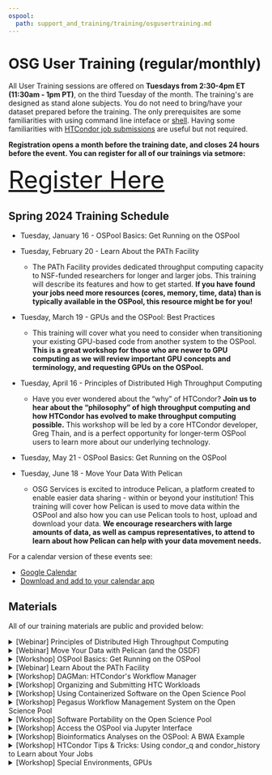```yaml
---
ospool:
  path: support_and_training/training/osgusertraining.md
---
```


OSG User Training (regular/monthly) 
====================================

All User Training sessions are offered on **Tuesdays from 2:30-4pm ET (11:30am - 1pm PT)**, on the third Tuesday of the month. The training's are designed as stand alone subjects. You do not need to bring/have your dataset prepared before the training. The only prerequisites are some familiarities with using command line inteface or [shell](https://swcarpentry.github.io/shell-novice/). Having some familiarities with [HTCondor job submissions](https://portal.osg-htc.org/documentation/htc_workloads/workload_planning/htcondor_job_submission/) are useful but not required.  

**Registration opens a month before the training date, and closes 24 hours before the event. You can register for all of our trainings via setmore:**

<font size="20">[Register Here](https://osgfacilitation.setmore.com/bookclass)</font>

## Spring 2024 Training Schedule

* Tuesday, January 16 - OSPool Basics: Get Running on the OSPool

* Tuesday, February 20 - Learn About the PATh Facility
	* The PATh Facility provides dedicated throughput computing capacity to NSF-funded researchers for longer and larger jobs. This training will describe its features and how to get started. **If you have found your jobs need more resources (cores, memory, time, data) than is typically available in the OSPool, this resource might be for you!**

* Tuesday, March 19 - GPUs and the OSPool: Best Practices
	* This training will cover what you need to consider when transitioning your existing GPU-based code from another system to the OSPool. **This is a great workshop for those who are newer to GPU computing as we will review important GPU concepts and terminology, and requesting GPUs on the OSPool.**

* Tuesday, April 16 - Principles of Distributed High Throughput Computing
	* Have you ever wondered about the “why” of HTCondor? **Join us to hear about the “philosophy” of high throughput computing and how HTCondor has evolved to make throughput computing possible.** This workshop will be led by a core HTCondor developer, Greg Thain, and is a perfect opportunity for longer-term OSPool users to learn more about our underlying technology. 


* Tuesday, May 21 - OSPool Basics: Get Running on the OSPool 

* Tuesday, June 18 - Move Your Data With Pelican
	*  OSG Services is excited to introduce Pelican, a platform created to enable easier data sharing - within or beyond your institution! This training will cover how Pelican is used to move data within the OSPool and also how you can use Pelican tools to host, upload and download your data. **We encourage researchers with large amounts of data, as well as campus representatives, to attend to learn about how Pelican can help with your data movement needs.**


For a calendar version of these events see: 

* [Google Calendar](https://calendar.google.com/calendar/embed?src=c_f786e9455a56e4b1ea7aca0d15c88178fd0e309e92c3cf4767c268ea3e2fc884%40group.calendar.google.com&ctz=America%2FChicago)
* [Download and add to your calendar app](https://calendar.google.com/calendar/ical/c_f786e9455a56e4b1ea7aca0d15c88178fd0e309e92c3cf4767c268ea3e2fc884%40group.calendar.google.com/public/basic.ics)

## Materials

All of our training materials are public and provided below: 


<details>
<summary>[Webinar] Principles of Distributed High Throughput Computing</summary>
<br>
<b>Learning Objectives</b>
<br>
Have you ever wondered about the “why” of HTCondor? <b>Join us to hear about the “philosophy” of high throughput computing and how HTCondor has evolved to make throughput computing possible.</b> This workshop will be led by a core HTCondor developer, Greg Thain, and is a perfect opportunity for longer-term OSPool users to learn more about our underlying technology.
<br>
<br>
<b>Prerequisites/Audience</b>
<br>
There are no prerequisites for this webinar. 	
<br>
<br>
<b>Available Materials</b>
<br>
<ul>
	<li> <a href="https://docs.google.com/presentation/d/1H1rC3aZqAB2GmoAEmwHkkY5ZOWWWpYkbsk5A01mM7GA/edit?usp=drive_link">Presentation Slides</a></li>
	</ul>
<b>Materials Last Updated</b>
<br>
Spring 2024
<br>
</details>


<details>
<summary>[Webinar] Move Your Data with Pelican (and the OSDF)</summary>
<br>
<b>Learning Objectives</b>
<br>
Pelican is a platform created to enable easier data sharing - within or beyond your institution! This training will cover how Pelican is used to move data within the OSPool and also how you can use Pelican tools to host, upload and download your data. This training is relevant for researchers with large amounts of data, as well as campus representatives, to learn about how Pelican can help with your data movement needs.
<br>
<br>
<b>Prerequisites/Audience</b>
<br>
There are no prerequisites for this webinar. 	
<br>
<br>
<b>Available Materials</b>
<br>
<ul>
	<li> <a href="https://docs.google.com/presentation/d/1G9lpiWXErEqsSXxGzKYq9iz-lmoUiNL5K4h9bK9sy8c/edit#slide=id.g10c0fd09133_0_7">Presentation Slides</a></li>
	<li> <a href="https://www.youtube.com/watch?v=KFg5ApsIGN8">Video Recording</a></li>
	</ul>
<b>Materials Last Updated</b>
<br>
Summer 2024
<br>
</details>

<details>
<summary>[Workshop] OSPool Basics: Get Running on the OSPool</summary>
<br> 
<b>Learning Objectives</b>
<br>
Topics covered in this workshop include: 
	<ol>
	<li>An introduction to OSG services and the OSPool</li>	
	<li>Basics of HTCondor job submission</li> 
	<li>Hands-on practice submitting HTCondor jobs</li> 
	</ol>
<b>Prerequisites/Audience</b>
<br>
There are no prerequisites for this workshop. This workshop is designed for new HTCondor and OSPool users. 
<br>
<br>
<b>Available Materials</b>
<br>
	<ul>
	<li> <a href="https://docs.google.com/presentation/d/1z-f81xtk_ZXeJcA1kX60JoScXdGfe-xgsB9g5YemrqI/edit#slide=id.g10662d3fe4f_0_0">Presentation Slides</a> </li>
	<li> <a href="https://www.youtube.com/watch?v=D14eMrkZ2gQ">Video Recording</a></li>
	<li> <a href="https://github.com/OSGConnect/tutorial-wordfreq">Wordcount Frequency Tutorial</a></li>
	<li> <a href="https://github.com/OSGConnect/lesson-intro-ospool">Interactive Lesson</a> </li>	
	</ul>
<b>Materials Last Updated</b>
<br>
Winter 2023
<br>
</details>



<details>
<summary>[Webinar] Learn About the PATh Facility</summary>
<br>
<b>Learning Objectives</b>
<br>
The PATh Facility provides dedicated throughput computing capacity to NSF-funded researchers for longer and larger jobs. This training will describe its features and how to get started. <b>If you have found your jobs need more resources (cores, memory, time, data) than is typically available in the OSPool, this resource might be for you!</b>
<br>
<br>
<b>Prerequisites/Audience</b>
<br>
There are no prerequisites for this webinar. 	
<br>
<br>
<b>Available Materials</b>
<br>
<ul>
	<li> <a href="https://docs.google.com/presentation/d/10Axe-Y1Mh_-fZrRXOjhvaOVTHybbHdW39PXxydb8-Qs/edit#slide=id.g10c0fd09133_0_7">Presentation Slides</a></li>
	</ul>
<b>Materials Last Updated</b>
<br>
Winter 2023
<br>
</details>


<details>
<summary>[Workshop] DAGMan: HTCondor's Workflow Manager</summary>
<br>
<b>Learning Objectives</b>
<br>
Presented by an HTCondor DAGMan developer, this workshop is designed for researchers that would like to learn how to implement DAG workflows and automate workflow management on the OSPool. 
<br>
<br>
<b>Prerequisites/Audience</b>
<br>
A basic understanding of HTCondor job submission and of an HTCondor submit file is highly recommended for this workshop. 
<br>
<br>
<b>Available Materials</b>
<br>
	<ul>
	<li> <a href="https://docs.google.com/presentation/d/1FbTo_18LL03D41v6DYOfOOooNAy06Vzm/edit?usp=drive_web&ouid=114892809919385436869&rtpof=true">Presentation Slides</a></li>
	<li> <a href="https://github.com/OSGConnect/tutorial-dagman-intro">DAGMan Tutorial</a></li>
	</ul>
<b>Materials Last Updated</b>
<br>
Winter 2023
<br>
</details>


<details>
<summary>[Workshop] Organizing and Submitting HTC Workloads</summary>
<br>
<b>Learning Objectives</b>
<br>
This workshop will present useful HTCondor features to help researchers automatically organize their workspaces on High Throughput Computing systems.  
<br>
<br>
<b>Prerequisites/Audience</b>
<br>
There are no prerequisites for this workshop, however, a basic understanding of HTCondor job submission and HTCondor submit files will make it easier to understand the content presented. 
<br>
<br>
<b>Available Materials</b>
<br>
<ul>
	<li> <a href="https://docs.google.com/presentation/d/1auCJfqzc0ZckeTr-QCILaDizsKPsPTli0wTCbluSswY">Presentation Slides</a></li>
	<li> <a href="https://www.youtube.com/watch?v=0JQ8or3lue0&list=PLIeB7asuU4W5FuqFdyqThCf18vTd_1tfu&index=6&ab_channel=OSG">Video Recording</a></li>
	<li> <a href="https://github.com/OSGConnect/tutorial-organizing">Wordcount Frequency Tutorial</a></li>
	</ul>
<b>Materials Last Updated</b>
<br>
Summer 2023
<br>
</details>


<details>
<summary>[Workshop] Using Containerized Software on the Open Science Pool</summary>
<br>
<b>Learning Objectives</b>
<br>
This workshop is designed to introduce software containers such as Docker, Apptainer, and Singularity. Content covered includes how to create a container, use a container, and techniques for troubleshooting containerized software. 
<br>
<br>
<b>Prerequisites/Audience</b>
<br>
There are no prerequisites for this workshop, however, a basic understanding of HTCondor job submission and HTCondor submit files will make it easier to understand the content presented. 
<br>
<br>
<b>Available Materials</b>
<br>
<ul>
	<li> <a href="https://docs.google.com/presentation/d/15jhYzlfzyTaTTEylTW8rD728_GLOSIp5pd6wL3eZBZk/edit?usp=sharing">Presentation Slides</a> </li>
	<li> <a href="https://www.youtube.com/watch?v=vu5EZccxgdo&list=PLIeB7asuU4W5FuqFdyqThCf18vTd_1tfu&index=5&ab_channel=OSG">Video Recording</a></li>
	</ul>
<b>Materials Last Updated</b>
<br>
Fall 2023
<br>
</details>


<details>
<summary>[Workshop] Pegasus Workflow Management System on the Open Science Pool</summary>
<br>
<b>Learning Objectives</b>
<br>
This workshop is designed to introduce Pegasus Workflow Management System, a useful tool for researchers needing to execute a large number of jobs or complex workflows.  
<br>
<br>
<b>Prerequisites/Audience</b>
<br>
There are no prerequisites for this workshop, however, a basic understanding of HTCondor job submission and HTCondor submit files will make it easier to understand the content presented. 
<br>
<br>
<b>Available Materials</b>
<br>
	<ul>
	<li> <a href="https://docs.google.com/presentation/d/1XQjkq8pxbrXvMYU7zDihkgk2bOy4FNXHINWkhmkNqHQ/edit?usp=sharing">Presentation Slides</a></li>
	<li> <a href="https://www.youtube.com/watch?v=2NOreG8SS6E&list=PLIeB7asuU4W5FuqFdyqThCf18vTd_1tfu&index=7&ab_channel=OSG">Recorded Video</a></li>
	</ul>
<b>Materials Last Updated</b>
<br>
Fall 2023
<br>
</details>


<details>
<summary>[Workshop] Software Portability on the Open Science Pool</summary>
<br>
<b>Learning Objectives</b>
<br>
This workshop is designed to introduce concepts pertaining to software portability, including containers, different ways to install software, setting file paths, and other important introductory concepts.
<br>
<br>
<b>Prerequisites/Audience</b>
<br>
There are no prerequisites for this workshop, however, a basic understanding of HTCondor job submission and HTCondor submit files will make it easier to understand the content presented. 
<br>
<br>
<b>Available Materials</b>
<br>
	<ul>
	<li> <a href="https://docs.google.com/presentation/d/1Ym5piDoEkDPpInnyYgeqUkV-VWQoBTkI0RXJNG7_LK4/edit#slide=id.g120009588c4_0_0">Presentation Slides</a></li>
	<li> <a href="https://docs.google.com/document/d/1-lfpv7AO7cLZ2yiZQIuiQbb1lyBqh2CB5Ix51cKZ1bk/edit#">List of Commands</a></li>
	<li> Tutorials (used in part)
	<ul>
   	<li> <a href="https://github.com/OSGConnect/tutorial-julia">Using Julia on the OSPool</a></li>
    	<li> <a href="https://github.com/OSGConnect/tutorial-bwa">High Throughput BWA Read Mapping</a></li>
	</ul>
	</li>
	</ul>
<b>Materials Last Updated</b>
<br>
Summer 2023
<br>
</details>


<details>
<summary>[Workshop] Access the OSPool via Jupyter Interface</summary>
<br>
<b>Learning Objectives</b>
<br>
This workshop is designed to introduce researchers to the OSPool's new Jupyter interface feature, including how to access and use Jupyter notebooks. 
<br>
<br>
<b>Prerequisites/Audience</b>
<br>
There are no prerequisites for this workshop.
<br>
<br>
<b>Available Materials</b>
<br>
	<ul>
	<li> <a href="https://docs.google.com/presentation/d/1UCpS1iQ3tTaIIdm2OaF1kYbKaAsFz-vN/edit?usp=sharing&ouid=114892809919385436869&rtpof=true&sd=true">Presentation Slides</a></li>
	</ul>
<b>Materials Last Updated</b>
<br>
Fall 2023
<br>
</details>


<details>
<summary>[Workshop] Bioinformatics Analyses on the OSPool: A BWA Example</summary>
<br>
<b>Learning Objectives</b>
<br>
This workshop is designed to show the process of implementing and scaling out a bioinformatics workflow using HTCondor. 
<br>
<br>
<b>Prerequisites/Audience</b>
<br>
There are no prerequisites for this workshop, however, a basic understanding of HTCondor job submission and HTCondor submit files will make it easier to understand the content presented. 
<br>
<br>
<b>Available Materials</b>
<br>
	<ul>
	<li> <a href="https://docs.google.com/presentation/d/1_6uI7qG2nHHOynal8tinrHy2MCTkTbac/edit?usp=sharing&ouid=114892809919385436869&rtpof=true&sd=true">Presentation Slides</a></li>
	</ul>
<b>Materials Last Updated</b>
<br>
Summer 2023
<br>
</details>


<details>
<summary>[Workshop] HTCondor Tips & Tricks: Using condor_q and condor_history to Learn about Your Jobs</summary>
<br>
<b>Learning Objectives</b>
<br>
This workshop is designed to introduce researchers to helpful HTCondor tools for learning about their HTCondor jobs. 
<br>
<br>
<b>Prerequisites/Audience</b>
<br>
There are no prerequisites for this workshop, however, a basic understanding of HTCondor job submission and HTCondor submit files will make it easier to understand the content presented. 
<br>
<br>
<b>Available Materials</b>
<br>
	<ul>
	<li> <a href="https://docs.google.com/presentation/d/1AWAOmtwJ68KBSJPYtp6agnB2d-2iTCG5/edit?usp=sharing&ouid=114892809919385436869&rtpof=true&sd=true">Presentation Slides</a></li>
	</ul>
<b>Materials Last Updated</b>
<br>
Spring 2023
<br>
</details>


<details>
<summary>[Workshop] Special Environments, GPUs</summary>
<br>
<b>Learning Objectives</b>
<br>
This workshop is designed for researchers interested in learning about using special environments, architectures, or resources such as GPUs.
<br>
<br>
<b>Prerequisites/Audience</b>
<br>
There are no prerequisites for this workshop, however, a basic understanding of HTCondor job submission and HTCondor submit files will make it easier to understand the content presented. 
<br>
<br>
<b>Available Materials</b>
<br>
	<ul>
	<li> <a href="https://docs.google.com/presentation/d/1QZnX-VeXHdqWcmgF8EiMac_nl4hHXPvxCvCH-vxBySU/edit?usp=sharing">Presentation Slides</a></li>
	</ul>
<b>Materials Last Updated</b>
<br>
Spring 2023
<br>
</details>

